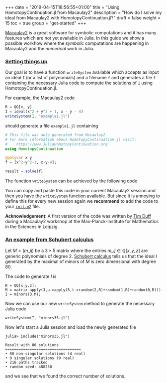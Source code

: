 +++
date = "2019-04-15T18:56:55+01:00"
title = "Using HomotopyContinuation.jl from Macaulay2"
description = "How do I solve my ideal from Macaulay2 with HomotopyContinuation.jl?"
draft = false
weight = 15
toc = true
group = "get-started"
+++

[Macaulay2](http://www2.macaulay2.com/Macaulay2/) is a great software for symbolic computations
and it has many features which are not yet available in Julia.
In this guide we show a possible workflow where the *symbolic* computations are happening
in Macaulay2 and the *numerical* work in Julia.

<h3 class="section-head" id="setting*up"><a href="#setting*up">Setting things up</a></h3>

Our goal is to have a function `writeSystem` available which accepts
as input an ideal `I` (or a list of polynomials) and a filename `f` and generates a file `f`
containing the necessary Julia code to compute the solutions of `I` using HomotopyContinuation.jl.

For example, the Macaulay2 code

```julia
R = QQ[x, y]
I = ideal(x^2 + y^2 + 1, x - y - 4)
writeSystem(I, "example1.jl")
```

should generate a file `example1.jl` containing

```julia
# This file was auto generated from Macaulay2.
# For more information about HomotopyContinuation.jl visit:
#    https://www.JuliaHomotopyContinuation.org
using HomotopyContinuation

@polyvar x y 
f = [x^2+y^2+1, x-y-4];

result = solve(f)
```

The function `writeSystem` can be achieved by the following code
<script src="https://gist.github.com/saschatimme/02faf68103d639eb31f5706760b974d4.js"></script>

You can copy and paste this code in your current Macaulay2 session and then you have the `writeSystem` function available.
But since it is annoying to define this for every new session again we **recommend** to add the code to your [`init.m2`](https://faculty.math.illinois.edu/Macaulay2/doc/Macaulay2-1.12/share/doc/Macaulay2/Macaulay2Doc/html/_initialization_spfile.html) file.


**Acknowledgement**: A first version of the code was written by [Tim Duff](http://people.math.gatech.edu/~tduff3/) during a Macaulay2 workshop at the Max-Planck-Institute for Mathematics in the Sciences in Leipzig.

<h3 class="section-head" id="example"><a href="#example">An example from Schubert calculus</a></h3>

Let $M = (m\_{ij})$ be a $3 \times 5$ matrix where the entries $m\_{ij} \in \mathbb{Q}[x,y,z]$ are generic polynomials of degree 2.
[Schubert calculus](https://en.wikipedia.org/wiki/Schubert_calculus) tells us that the ideal $I$ generated by the maximal of minors of $M$ is zero dimensional with degree 80.

The code to generate $I$ is
```
R = QQ[x,y,z];
M = matrix apply(3,u->apply(5,t->random(2,R)+random(1,R)+random(0,R)))
I = minors(3,M);
```

Now we can use our new `writeSystem` method to generate the necessary Julia code

```
writeSystem(I, "minors35.jl")
```

Now let's start a Julia session and load the newly generated file

```julia-repl
julia> include("minors35.jl")
```
```
Result with 80 solutions
==================================
• 80 non-singular solutions (4 real)
• 0 singular solutions (0 real)
• 216 paths tracked
• random seed: 488250
```
and we see that we found the correct number of solutions.